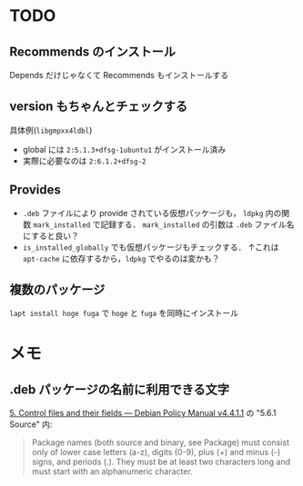 # TODO
## Recommends のインストール
Depends だけじゃなくて Recommends もインストールする

## version もちゃんとチェックする
具体例(`libgmpxx4ldbl`)
- global には `2:5.1.3+dfsg-1ubuntu1` がインストール済み
- 実際に必要なのは `2:6.1.2+dfsg-2`

## Provides
- `.deb` ファイルにより provide されている仮想パッケージも，
  `ldpkg` 内の関数 `mark_installed` で記録する．
  `mark_installed` の引数は `.deb` ファイル名にすると良い？
- `is_installed_globally` でも仮想パッケージもチェックする．
  ↑これは `apt-cache` に依存するから，`ldpkg` でやるのは変かも？

## 複数のパッケージ
`lapt install hoge fuga` で `hoge` と `fuga` を同時にインストール

# メモ
## .deb パッケージの名前に利用できる文字
[5. Control files and their fields — Debian Policy Manual v4.4.1.1](https://www.debian.org/doc/debian-policy/ch-controlfields.html#s-f-source)
の "5.6.1 Source" 内:

> Package names (both source and binary, see Package) must consist only of lower case letters (a-z), digits (0-9), plus (+) and minus (-) signs, and periods (.). They must be at least two characters long and must start with an alphanumeric character.
